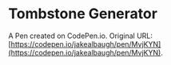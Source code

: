 # Tombstone Generator

A Pen created on CodePen.io. Original URL: [https://codepen.io/jakealbaugh/pen/MvjKYN](https://codepen.io/jakealbaugh/pen/MvjKYN).

